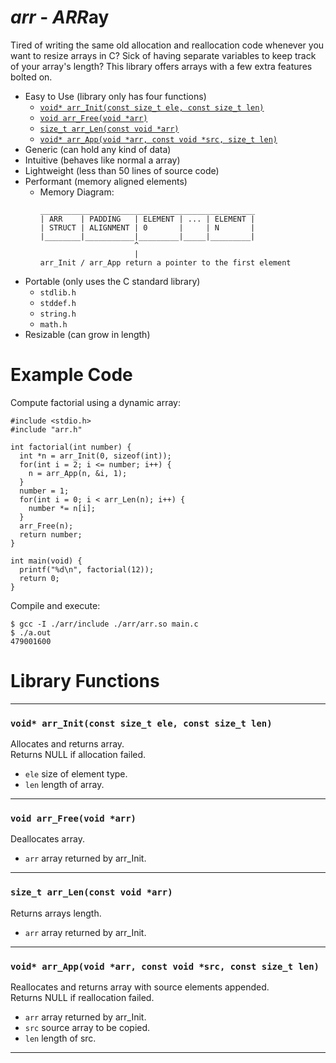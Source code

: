 # ***arr*** - ***ARR***ay
Tired of writing the same old allocation and reallocation code whenever you want to resize arrays in C? Sick of having separate variables to keep track of your array's length? This library offers arrays with a few extra features bolted on.
- Easy to Use (library only has four functions)
  + [```void* arr_Init(const size_t ele, const size_t len)```](#void-arr_initconst-size_t-ele-const-size_t-len)
  + [```void arr_Free(void *arr)```](#void-arr_freevoid-arr)
  + [```size_t arr_Len(const void *arr)```](#size_t-arr_lenconst-void-arr)
  + [```void* arr_App(void *arr, const void *src, size_t len)```](#void-arr_appvoid-arr-const-void-src-const-size_t-len)
- Generic (can hold any kind of data)
- Intuitive (behaves like normal a array)
- Lightweight (less than 50 lines of source code) 
- Performant (memory aligned elements)
  + Memory Diagram:
    ```
    ________________________________________________
    | ARR    | PADDING   | ELEMENT | ... | ELEMENT |
    | STRUCT | ALIGNMENT | 0       |     | N       |
    |________|___________|_________|_____|_________|
                         ^
                         |
    arr_Init / arr_App return a pointer to the first element
    ```
- Portable (only uses the C standard library)
  + ```stdlib.h```
  + ```stddef.h```
  + ```string.h```
  + ```math.h```
- Resizable (can grow in length)
# Example Code
Compute factorial using a dynamic array:
```
#include <stdio.h>
#include "arr.h"

int factorial(int number) {
  int *n = arr_Init(0, sizeof(int));
  for(int i = 2; i <= number; i++) {
    n = arr_App(n, &i, 1);
  }
  number = 1;
  for(int i = 0; i < arr_Len(n); i++) {
    number *= n[i];
  }
  arr_Free(n);
  return number;
}

int main(void) {
  printf("%d\n", factorial(12));
  return 0;
}
```
Compile and execute:
```
$ gcc -I ./arr/include ./arr/arr.so main.c
$ ./a.out
479001600
```
# Library Functions
---
### ```void* arr_Init(const size_t ele, const size_t len)```
Allocates and returns array.  
Returns NULL if allocation failed.  
- ```ele``` size of element type.
- ```len``` length of array.
---
### ```void arr_Free(void *arr)```
Deallocates array.  
- ```arr``` array returned by arr_Init.
---
### ```size_t arr_Len(const void *arr)```
Returns arrays length.  
- ```arr``` array returned by arr_Init.
---
### ```void* arr_App(void *arr, const void *src, const size_t len)```
Reallocates and returns array with source elements appended.  
Returns NULL if reallocation failed.  
- ```arr``` array returned by arr_Init.
- ```src``` source array to be copied.
- ```len``` length of src.
---
